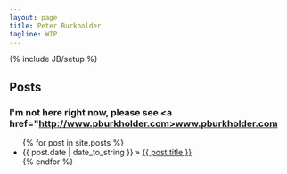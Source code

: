 ```yaml
---
layout: page
title: Peter Burkholder
tagline: WIP
---
```

{% include JB/setup %}

## Posts

### I'm not here right now, please see <a href="http://www.pburkholder.com>www.pburkholder.com</a>

<ul class="posts">
  {% for post in site.posts %}
    <li><span>{{ post.date | date_to_string }}</span> &raquo; <a href="{{ BASE_PATH }}{{ post.url }}">{{ post.title }}</a></li>
  {% endfor %}
</ul>


